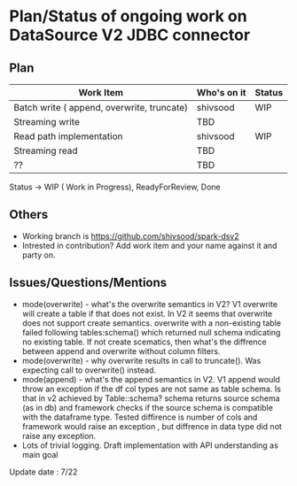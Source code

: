 # Plan/Status of ongoing work on DataSource V2 JDBC connector

## Plan
| Work Item                                     | Who's on it | Status |
|-----------------------------------------------| ----------- | ------ |
| Batch write ( append, overwrite, truncate)    | shivsood    | WIP    |
| Streaming write                               | TBD         |        |
| Read path implementation                      | shivsood    | WIP    |
| Streaming read                                | TBD         |        |
| ??                                            | TBD         |        |

Status -> WIP ( Work in Progress), ReadyForReview, Done

## Others
- Working branch is https://github.com/shivsood/spark-dsv2
- Intrested in contribution? Add work item and your name against it and party on.

## Issues/Questions/Mentions
- mode(overwrite) - what's the overwrite semantics in V2?
  V1 overwrite will create a table if that does not exist. In V2 it seems that overwrite does not support
  create semantics. overwrite with a non-existing table failed following tables:schema() which returned null
  schema indicating no existing table. If not create scematics, then what's the diffrence between append
  and overwrite without column filters.
- mode(overwrite) - why overwrite results in call to truncate(). Was expecting call to overwrite() instead.
- mode(append) - what's the append semantics in V2.
  V1 append would throw an exception if the df col types are not same as table schema. Is that in v2
  achieved by Table::schema? schema returns source schema (as in db) and framework checks if the source schema is
  compatible with the dataframe type. Tested diffirence is number of cols and framework would raise an exception ,
  but diffrence in data type did not raise any exception.
- Lots of trivial logging. Draft implementation with API understanding as main goal

Update date : 7/22


